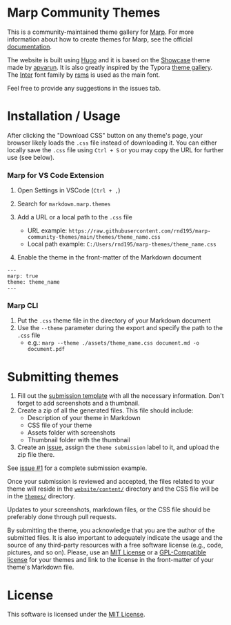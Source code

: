 # Marp Community Themes

This is a community-maintained theme gallery for [Marp](https://marp.app/). For more information about how to create themes for Marp, see the official [documentation](https://marpit.marp.app/theme-css).

The website is built using [Hugo](https://gohugo.io/) and it is based on the [Showcase](https://github.com/apvarun/showcase-hugo-theme) theme made by [apvarun](https://github.com/apvarun/). It is also greatly inspired by the Typora [theme gallery](https://theme.typora.io/). The [Inter](https://github.com/rsms/inter) font family by [rsms](https://github.com/rsms/) is used as the main font.

Feel free to provide any suggestions in the issues tab.

# Installation / Usage

After clicking the "Download CSS" button on any theme's page, your browser likely loads the `.css` file instead of downloading it. You can either locally save the `.css` file using `Ctrl + S` or you may copy the URL for further use (see below).

### Marp for VS Code Extension

1. Open Settings in VSCode (`Ctrl + ,`)
2. Search for `markdown.marp.themes`
3. Add a URL or a local path to the `.css` file
   - URL example: `https://raw.githubusercontent.com/rnd195/marp-community-themes/main/themes/theme_name.css`
   - Local path example: `C:/Users/rnd195/marp-themes/theme_name.css`

4. Enable the theme in the front-matter of the Markdown document

```
---
marp: true
theme: theme_name
---
```

### Marp CLI

1. Put the `.css` theme file in the directory of your Markdown document
2. Use the `--theme` parameter during the export and specify the path to the `.css` file
   - e.g.: `marp --theme ./assets/theme_name.css document.md -o document.pdf`



# Submitting themes

1. Fill out the [submission template](https://github.com/rnd195/marp-community-themes/blob/main/template/submission_template.md) with all the necessary information. Don't forget to add screenshots and a thumbnail.
2. Create a zip of all the generated files. This file should include:
   - Description of your theme in Markdown
   - CSS file of your theme
   - Assets folder with screenshots
   - Thumbnail folder with the thumbnail
3. Create an [issue](https://github.com/rnd195/marp-community-themes/issues), assign the `theme submission` label to it, and upload the zip file there.

See [issue #1](https://github.com/rnd195/marp-community-themes/issues/1) for a complete submission example.

Once your submission is reviewed and accepted, the files related to your theme will reside in the [`website/content/`](https://github.com/rnd195/marp-community-themes/tree/main/website/content) directory and the CSS file will be in the [`themes/`](https://github.com/rnd195/marp-community-themes/tree/main/themes) directory. 

Updates to your screenshots, markdown files, or the CSS file should be preferably done through pull requests.

By submitting the theme, you acknowledge that you are the author of the submitted files. It is also important to adequately indicate the usage and the source of any third-party resources with a free software license (e.g., code, pictures, and so on). Please, use an [MIT License](https://opensource.org/licenses/MIT) or a [GPL-Compatible license](https://www.gnu.org/licenses/license-list.en.html#GPLCompatibleLicenses) for your themes and link to the license in the front-matter of your theme's Markdown file.



# License

This software is licensed under the [MIT License](https://github.com/rnd195/marp-community-themes/blob/main/LICENSE).
